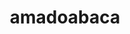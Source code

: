 ---
title: amadoabaca
github: https://github.com/amadoabaca
mode: dark
transition: 1s
score: 75.9
archetype:
- Code
---